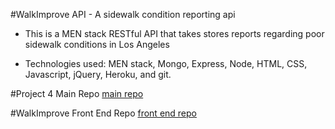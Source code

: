 #WalkImprove API - A sidewalk condition reporting api

* This is a MEN stack RESTful API that takes stores reports regarding poor sidewalk conditions in Los Angeles

* Technologies used: MEN stack, Mongo, Express, Node, HTML, CSS, Javascript, jQuery, Heroku, and git.


#Project 4 Main Repo
[main repo](https://github.com/matthewbrozen/project4)  

#WalkImprove Front End Repo
[front end repo](https://github.com/matthewbrozen/walkimprovefrontend)
